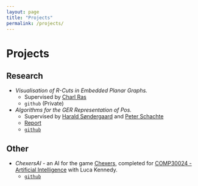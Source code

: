 ```yaml
---
layout: page
title: "Projects"
permalink: /projects/
---
```


# Projects

## Research

* *Visualisation of R-Cuts in Embedded Planar Graphs.*
  * Supervised by [Charl Ras](https://findanexpert.unimelb.edu.au/profile/199833-charl-ras)
  * `github` (Private)
* *Algorithms for the GER Representation of Pos.*
  * Supervised by [Harald Søndergaard](http://people.eng.unimelb.edu.au/harald/) and [Peter Schachte](http://people.eng.unimelb.edu.au/schachte/)
  * [Report](https://nbviewer.jupyter.org/github/billy-price/FR/blob/master/report/FR.pdf)
  * [`github`](https://github.com/billy-price/FR)

## Other
* *ChexersAI* - an AI for the game [Chexers](https://nbviewer.jupyter.org/github/billy-price/ChexersAI/blob/master/game-spec-2019.pdf), completed for [COMP30024 - Artificial Intelligence](https://handbook.unimelb.edu.au/subjects/comp30024/) with Luca Kennedy.
  * [`github`](https://github.com/billy-price/ChexersAI)